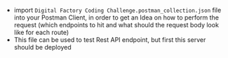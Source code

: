 - import `Digital Factory Coding Challenge.postman_collection.json` file into your Postman Client, in order to get an Idea on how to perform the request (which endpoints to hit and what should the request body look like for each route)
- This file can be used to test Rest API endpoint, but first this server should be deployed 